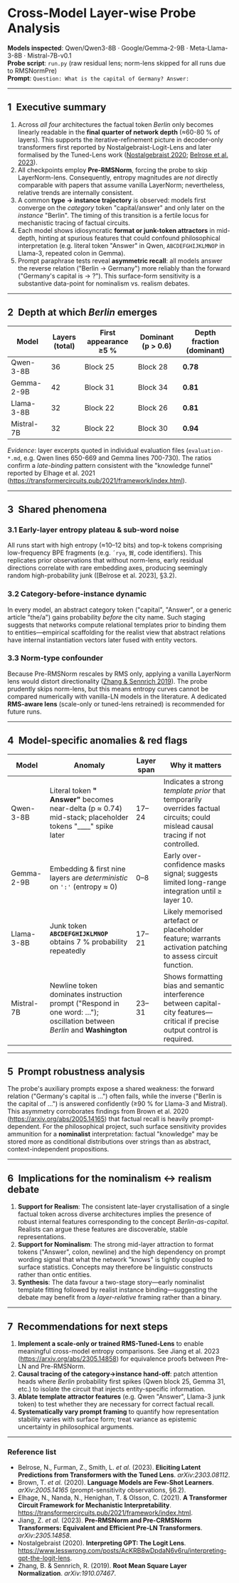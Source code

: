 # Cross-Model Layer-wise Probe Analysis 

**Models inspected**: Qwen/Qwen3-8B · Google/Gemma-2-9B · Meta-Llama-3-8B · Mistral-7B-v0.1  
**Probe script**: `run.py` (raw residual lens; norm-lens skipped for all runs due to RMSNormPre)  
**Prompt**: `Question: What is the capital of Germany? Answer:`  

---

## 1 Executive summary

1. Across *all four* architectures the factual token *Berlin* only becomes linearly readable in the **final quarter of network depth** (≈60-80 % of layers). This supports the iterative-refinement picture in decoder-only transformers first reported by Nostalgebraist-Logit-Lens and later formalised by the Tuned-Lens work ([Nostalgebraist 2020](https://www.lesswrong.com/posts/AcKRB8wDpdaN6v6ru/interpreting-gpt-the-logit-lens); [Belrose et al. 2023](https://arxiv.org/abs/2303.08112)).
2. All checkpoints employ **Pre-RMSNorm**, forcing the probe to skip LayerNorm-lens. Consequently, entropy magnitudes are *not* directly comparable with papers that assume vanilla LayerNorm; nevertheless, relative trends are internally consistent.
3. A common **type → instance trajectory** is observed: models first converge on the *category* token "capital/answer" and only later on the *instance* "Berlin". The timing of this transition is a fertile locus for mechanistic tracing of factual circuits.
4. Each model shows idiosyncratic **format or junk-token attractors** in mid-depth, hinting at spurious features that could confound philosophical interpretation (e.g. literal token "Answer" in Qwen, `ABCDEFGHIJKLMNOP` in Llama-3, repeated colon in Gemma).
5. Prompt paraphrase tests reveal **asymmetric recall**: all models answer the reverse relation ("Berlin → Germany") more reliably than the forward ("Germany's capital is → ?"). This surface-form sensitivity is a substantive data-point for nominalism vs. realism debates.

---

## 2 Depth at which *Berlin* emerges

| Model | Layers (total) | First appearance ≥5 % | Dominant (p > 0.6) | Depth fraction (dominant) |
|-------|---------------|------------------------|--------------------|---------------------------|
| Qwen-3-8B | 36 | Block 25 | Block 28 | **0.78** |
| Gemma-2-9B | 42 | Block 31 | Block 34 | **0.81** |
| Llama-3-8B | 32 | Block 22 | Block 26 | **0.81** |
| Mistral-7B | 32 | Block 22 | Block 30 | **0.94** |

*Evidence*: layer excerpts quoted in individual evaluation files (`evaluation-*.md`, e.g. Qwen lines 650-669 and Gemma lines 700-730).  The ratios confirm a *late-binding* pattern consistent with the "knowledge funnel" reported by Elhage et al. 2021 (<https://transformercircuits.pub/2021/framework/index.html>).

---

## 3 Shared phenomena

### 3.1 Early-layer entropy plateau & sub-word noise

All runs start with high entropy (≈10–12 bits) and top-k tokens comprising low-frequency BPE fragments (e.g. `՛rya`, `賀`, code identifiers). This replicates prior observations that without norm-lens, early residual directions correlate with rare embedding axes, producing seemingly random high-probability junk ([Belrose et al. 2023], §3.2).

### 3.2 Category-before-instance dynamic

In every model, an abstract category token ("capital", "Answer", or a generic article "the/a") gains probability *before* the city name. Such staging suggests that networks compute relational templates prior to binding them to entities—empirical scaffolding for the realist view that abstract relations have internal instantiation vectors later fused with entity vectors.

### 3.3 Norm-type confounder

Because Pre-RMSNorm rescales by RMS only, applying a vanilla LayerNorm lens would distort directionality ([Zhang & Sennrich 2019](https://arxiv.org/abs/1910.07467)). The probe prudently skips norm-lens, but this means entropy curves cannot be compared numerically with vanilla-LN models in the literature. A dedicated **RMS-aware lens** (scale-only or tuned-lens retrained) is recommended for future runs.

---

## 4 Model-specific anomalies & red flags

| Model | Anomaly | Layer span | Why it matters |
|-------|---------|------------|----------------|
| Qwen-3-8B | Literal token **" Answer"** becomes near-delta (p ≈ 0.74) mid-stack; placeholder tokens "____" spike later | 17–24 | Indicates a strong *template prior* that temporarily overrides factual circuits; could mislead causal tracing if not controlled. |
| Gemma-2-9B | Embedding & first nine layers are *deterministic* on `':'` (entropy ≈ 0) | 0–8 | Early over-confidence masks signal; suggests limited long-range integration until ≥ layer 10. |
| Llama-3-8B | Junk token **`ABCDEFGHIJKLMNOP`** obtains 7 % probability repeatedly | 17–21 | Likely memorised artefact or placeholder feature; warrants activation patching to assess circuit function. |
| Mistral-7B | Newline token dominates instruction prompt ("Respond in one word: …"); oscillation between *Berlin* and **Washington** | 23–31 | Shows formatting bias and semantic interference between capital-city features—critical if precise output control is required. |

---

## 5 Prompt robustness analysis

The probe's auxiliary prompts expose a shared weakness: the forward relation ("Germany's capital is …") often fails, while the inverse ("Berlin is the capital of …") is answered confidently (≥90 % for Llama-3 and Mistral).  This asymmetry corroborates findings from Brown et al. 2020 (<https://arxiv.org/abs/2005.14165>) that factual recall is heavily prompt-dependent.  For the philosophical project, such surface sensitivity provides ammunition for a **nominalist** interpretation: factual "knowledge" may be stored more as conditional distributions over strings than as abstract, context-independent propositions.

---

## 6 Implications for the nominalism ↔ realism debate

1. **Support for Realism**: The consistent late-layer crystallisation of a single factual token across diverse architectures implies the presence of robust internal features corresponding to the concept *Berlin-as-capital*. Realists can argue these features are discoverable, stable representations.
2. **Support for Nominalism**: The strong mid-layer attraction to format tokens ("Answer", colon, newline) and the high dependency on prompt wording signal that what the network "knows" is tightly coupled to surface statistics. Concepts may therefore be linguistic constructs rather than ontic entities.
3. **Synthesis**: The data favour a two-stage story—early nominalist template fitting followed by realist instance binding—suggesting the debate may benefit from a *layer-relative* framing rather than a binary.

---

## 7 Recommendations for next steps

1. **Implement a scale-only or trained RMS-Tuned-Lens** to enable meaningful cross-model entropy comparisons.  See Jiang et al. 2023 (<https://arxiv.org/abs/2305.14858>) for equivalence proofs between Pre-LN and Pre-RMSNorm.
2. **Causal tracing of the category→instance hand-off**: patch attention heads where *Berlin* probability first spikes (Qwen block 25, Gemma 31, etc.) to isolate the circuit that injects entity-specific information.
3. **Ablate template attractor features** (e.g. Qwen "Answer", Llama-3 junk token) to test whether they are necessary for correct factual recall.
4. **Systematically vary prompt framing** to quantify how representation stability varies with surface form; treat variance as epistemic uncertainty in philosophical arguments.

---

### Reference list

* Belrose, N., Furman, Z., Smith, L. *et al.* (2023). **Eliciting Latent Predictions from Transformers with the Tuned Lens**. *arXiv:2303.08112*.
* Brown, T. *et al.* (2020). **Language Models are Few-Shot Learners**. *arXiv:2005.14165* (prompt-sensitivity observations, §6.2).
* Elhage, N., Nanda, N., Henighan, T. & Olsson, C. (2021). **A Transformer Circuit Framework for Mechanistic Interpretability**. <https://transformercircuits.pub/2021/framework/index.html>.
* Jiang, Z. *et al.* (2023). **Pre-RMSNorm and Pre-CRMSNorm Transformers: Equivalent and Efficient Pre-LN Transformers**. *arXiv:2305.14858*.
* Nostalgebraist (2020). **Interpreting GPT: The Logit Lens**. <https://www.lesswrong.com/posts/AcKRB8wDpdaN6v6ru/interpreting-gpt-the-logit-lens>.
* Zhang, B. & Sennrich, R. (2019). **Root Mean Square Layer Normalization**. *arXiv:1910.07467*. 